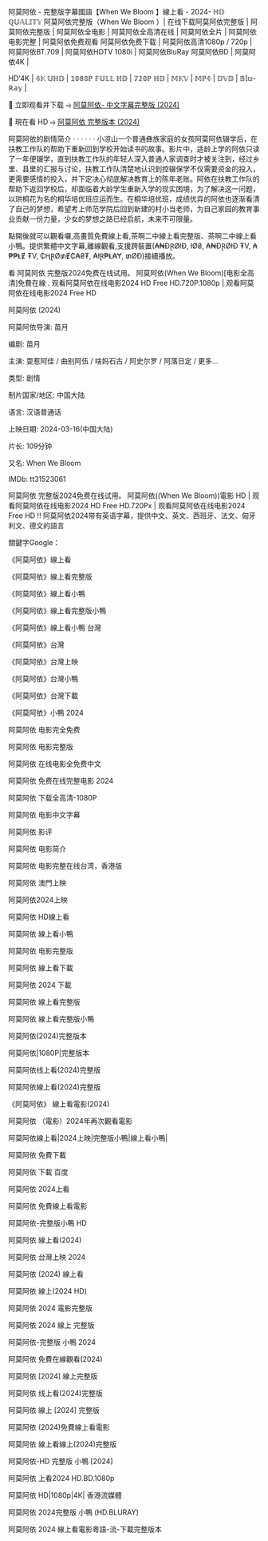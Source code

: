 阿莫阿依 - 完整版字幕國語【When We Bloom 】線上看 - 2024- ℍ𝔻 ℚ𝕌𝔸𝕃𝕀𝕋𝕐
阿莫阿依完整版（When We Bloom ）| 在线下载阿莫阿依完整版 | 阿莫阿依完整版 | 阿莫阿依全电影 | 阿莫阿依全高清在线 | 阿莫阿依全片 | 阿莫阿依电影完整 | 阿莫阿依免费观看 阿莫阿依免费下载 | 阿莫阿依高清1080p / 720p | 阿莫阿依BT.709 | 阿莫阿依HDTV 1080i | 阿莫阿依BluRay 阿莫阿依BD | 阿莫阿依4K |

HD'4K | 𝟜𝕂 𝕌ℍ𝔻 | 𝟙𝟘𝟠𝟘ℙ 𝔽𝕌𝕃𝕃 ℍ𝔻 | 𝟟𝟚𝟘ℙ ℍ𝔻 | 𝕄𝕂𝕍 | 𝕄ℙ𝟜 | 𝔻𝕍𝔻 | 𝔹𝕝𝕦-ℝ𝕒𝕪 |

🔗 立即观看并下载 ⥤ <a href="https://ersrzug.com/zh/movie/1249543/when-we-bloom" target="_blank">阿莫阿依- 中文字幕完整版 (2024) </a>

🔗 現在看 HD ⥤ <a href="https://ersrzug.com/zh/movie/1249543/when-we-bloom" target="_blank">阿莫阿依 完整版本 (2024) </a>

阿莫阿依的剧情简介 · · · · · ·
小凉山一个普通彝族家庭的女孩阿莫阿依辍学后，在扶教工作队的帮助下重新回到学校开始读书的故事。影片中，适龄上学的阿依只读了一年便辍学，直到扶教工作队的年轻人深入普通人家调查时才被关注到，经过乡里、县里的汇报与讨论，扶教工作队清楚地认识到控辍保学不仅需要资金的投入，更需要感情的投入，并下定决心彻底解决教育上的陈年老账。阿依在扶教工作队的帮助下返回学校后，却面临着大龄学生重新入学的现实困境，为了解决这一问题，以珙桐花为名的桐华培优班应运而生。在桐华培优班，成绩优异的阿依也逐渐看清了自己的梦想，希望考上师范学院后回到新建的村小当老师，为自己家园的教育事业贡献一份力量，少女的梦想之路已经启航，未来不可限量。

點開後就可以觀看囉,高畫質免費線上看,茶啊二中線上看完整版、茶啊二中線上看小鴨。提供繁體中文字幕,離線觀看,支援跨裝置(₳₦ĐⱤØłĐ, łØ₴, ₳₦ĐⱤØłĐ ₮V, ₳₱₱ⱠɆ ₮V, ₵ⱧⱤØ₥Ɇ₵₳₴₮, ₳łⱤ₱Ⱡ₳Ɏ, ₥ØĐ)接續播放。

看 阿莫阿依 完整版2024免费在线试用。 阿莫阿依(When We Bloom)[电影全高清]免費在線 . 观看阿莫阿依在线电影2024 HD Free HD.720P.1080p | 观看阿莫阿依在线电影2024 Free HD

阿莫阿依 (2024)

阿莫阿依导演: 苗月

编剧: 苗月

主演: 耍惹阿佳 / 曲别阿伍 / 啥妈石古 / 阿史尔罗 / 阿落日定 / 更多...

类型: 剧情

制片国家/地区: 中国大陆

语言: 汉语普通话

上映日期: 2024-03-16(中国大陆)

片长: 109分钟

又名: When We Bloom

IMDb: tt31523061

阿莫阿依 完整版2024免费在线试用。 阿莫阿依((When We Bloom))電影 HD | 观看阿莫阿依在线电影2024 HD Free HD.720Px | 观看阿莫阿依在线电影2024 Free HD !! 阿莫阿依2024带有英语字幕，提供中文、英文、西班牙、法文、匈牙利文、德文的語言


關鍵字Google：

《阿莫阿依》線上看

《阿莫阿依》線上看完整版

《阿莫阿依》線上看小鴨

《阿莫阿依》線上看完整版小鴨

《阿莫阿依》線上看小鴨 台灣

《阿莫阿依》台灣

《阿莫阿依》台灣上映

《阿莫阿依》台灣小鴨

《阿莫阿依》台灣下載

《阿莫阿依》小鴨 2024

阿莫阿依 电影完全免费

阿莫阿依 电影完整版

阿莫阿依 在线电影全免费中文

阿莫阿依 免费在线完整电影 2024

阿莫阿依 下载全高清-1080P

阿莫阿依 电影中文字幕

阿莫阿依 影评

阿莫阿依 电影简介

阿莫阿依 电影完整在线台湾，香港版

阿莫阿依 澳門上映

阿莫阿依2024上映

阿莫阿依 HD線上看

阿莫阿依 線上看小鴨

阿莫阿依 电影完整版

阿莫阿依 線上看下載

阿莫阿依 2024 下載

阿莫阿依 線上看完整版

阿莫阿依 線上看完整版小鴨

阿莫阿依(2024)完整版本

阿莫阿依|1080P|完整版本

阿莫阿依线上看(2024)完整版

阿莫阿依線上看(2024)完整版

《阿莫阿依》 線上看電影(2024)

阿莫阿依 （電影）2024年再次觀看電影

阿莫阿依線上看|2024上映|完整版小鴨|線上看小鴨|

阿莫阿依 免費下載

阿莫阿依 下載 百度

阿莫阿依 2024上看

阿莫阿依 免費線上看電影

阿莫阿依-完整版小鴨 HD

阿莫阿依 線上看(2024)

阿莫阿依 台灣上映 2024

阿莫阿依 (2024) 線上看

阿莫阿依 線上(2024 HD)

阿莫阿依 2024 電影完整版

阿莫阿依 2024 線上 完整版

阿莫阿依-完整版 小鴨 2024

阿莫阿依 免費在線觀看(2024)

阿莫阿依 [2024] 線上完整版

阿莫阿依 线上看(2024)完整版

阿莫阿依 線上 [2024] 完整版

阿莫阿依 (2024)免費線上看電影

阿莫阿依 線上看線上(2024)完整版

阿莫阿依-HD 完整版 小鴨 [2024]

阿莫阿依 上看2024 HD.BD.1080p

阿莫阿依 HD|1080p|4K| 香港流媒體

阿莫阿依 2024完整版 小鴨 (HD.BLURAY)

阿莫阿依 2024 線上看電影粵語-流-下載完整版本
